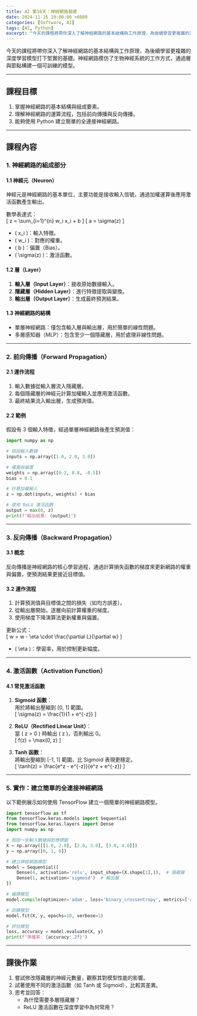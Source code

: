 ```yaml
---
title: AI 第16天：神經網路基礎
date: 2024-11-16 19:00:00 +0800
categories: [Software, AI]
tags: [AI, Python] 
excerpt: "今天的課程將帶你深入了解神經網路的基本結構與工作原理，為後續學習更複雜的深度學習模型打下堅實的基礎。神經網路模仿了生物神經系統的工作方式，通過層與節點構建一個可訓練的模型。"
---
```


今天的課程將帶你深入了解神經網路的基本結構與工作原理，為後續學習更複雜的深度學習模型打下堅實的基礎。神經網路模仿了生物神經系統的工作方式，通過層與節點構建一個可訓練的模型。

---

## **課程目標**
1. 掌握神經網路的基本結構與組成要素。  
2. 理解神經網路的運算流程，包括前向傳播與反向傳播。  
3. 能夠使用 Python 建立簡單的全連接神經網路。

---

## **課程內容**

### **1. 神經網路的組成部分**

#### **1.1 神經元（Neuron）**
神經元是神經網路的基本單位，主要功能是接收輸入信號，通過加權運算後應用激活函數產生輸出。

數學表達式：  
\[
z = \sum_{i=1}^{n} w_i x_i + b
\]
\[
a = \sigma(z)
\]
- \( x_i \)：輸入特徵。  
- \( w_i \)：對應的權重。  
- \( b \)：偏置（Bias）。  
- \( \sigma(z) \)：激活函數。  

#### **1.2 層（Layer）**
1. **輸入層（Input Layer）**：接收原始數據輸入。  
2. **隱藏層（Hidden Layer）**：進行特徵提取與變換。  
3. **輸出層（Output Layer）**：生成最終預測結果。  

#### **1.3 神經網路的結構**
- 單層神經網路：僅包含輸入層與輸出層，用於簡單的線性問題。  
- 多層感知器（MLP）：包含至少一個隱藏層，用於處理非線性問題。  

---

### **2. 前向傳播（Forward Propagation）**

#### **2.1 運作流程**
1. 輸入數據從輸入層流入隱藏層。  
2. 每個隱藏層的神經元計算加權輸入並應用激活函數。  
3. 最終結果流入輸出層，生成預測值。  

#### **2.2 範例**
假設有 3 個輸入特徵，經過單層神經網路後產生預測值：
```python
import numpy as np

# 假設輸入數據
inputs = np.array([1.0, 2.0, 3.0])

# 權重與偏置
weights = np.array([0.2, 0.8, -0.5])
bias = 0.1

# 計算加權輸入
z = np.dot(inputs, weights) + bias

# 使用 ReLU 激活函數
output = max(0, z)
print(f"輸出結果: {output}")
```

---

### **3. 反向傳播（Backward Propagation）**

#### **3.1 概念**
反向傳播是神經網路的核心學習過程，通過計算損失函數的梯度來更新網路的權重與偏置，使預測結果更接近目標值。

#### **3.2 運作流程**
1. 計算預測值與目標值之間的損失（如均方誤差）。  
2. 從輸出層開始，逐層向前計算權重的梯度。  
3. 使用梯度下降演算法更新權重與偏置。  

更新公式：  
\[
w = w - \eta \cdot \frac{\partial L}{\partial w}
\]
- \( \eta \)：學習率，用於控制更新幅度。  

---

### **4. 激活函數（Activation Function）**

#### **4.1 常見激活函數**
1. **Sigmoid 函數**：  
   用於將輸出壓縮到 [0, 1] 範圍。  
   \[
   \sigma(z) = \frac{1}{1 + e^{-z}}
   \]

2. **ReLU（Rectified Linear Unit）**：  
   當 \( z > 0 \) 時輸出 \( z \)，否則輸出 0。  
   \[
   f(z) = \max(0, z)
   \]

3. **Tanh 函數**：  
   將輸出壓縮到 [-1, 1] 範圍，比 Sigmoid 表現更穩定。  
   \[
   \tanh(z) = \frac{e^z - e^{-z}}{e^z + e^{-z}}
   \]

---

### **5. 實作：建立簡單的全連接神經網路**

以下範例展示如何使用 TensorFlow 建立一個簡單的神經網路模型。

```python
import tensorflow as tf
from tensorflow.keras.models import Sequential
from tensorflow.keras.layers import Dense
import numpy as np

# 假設一些輸入數據與對應標籤
X = np.array([[1.0, 2.0], [2.0, 3.0], [3.0, 4.0]])
y = np.array([0, 1, 0])

# 建立神經網路模型
model = Sequential([
    Dense(4, activation='relu', input_shape=(X.shape[1],)),  # 隱藏層
    Dense(1, activation='sigmoid')  # 輸出層
])

# 編譯模型
model.compile(optimizer='adam', loss='binary_crossentropy', metrics=['accuracy'])

# 訓練模型
model.fit(X, y, epochs=10, verbose=1)

# 評估模型
loss, accuracy = model.evaluate(X, y)
print(f"準確率: {accuracy:.2f}")
```

---

## **課後作業**

1. 嘗試修改隱藏層的神經元數量，觀察其對模型性能的影響。  
2. 試著使用不同的激活函數（如 Tanh 或 Sigmoid），比較其差異。  
3. 思考並回答：  
   - 為什麼需要多層隱藏層？  
   - ReLU 激活函數在深度學習中為何常用？  
